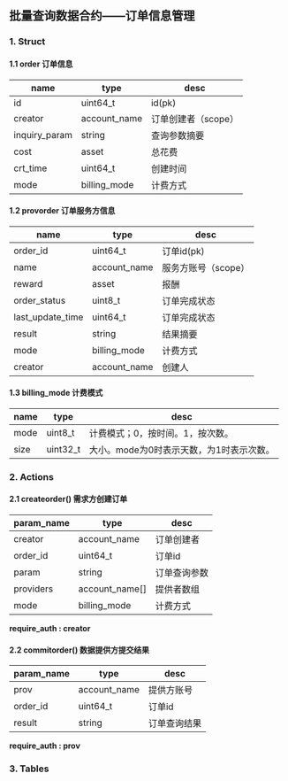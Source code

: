 ## 批量查询数据合约——订单信息管理

### 1. Struct
#### 1.1 order 订单信息

name | type | desc
---- | --- | ---
id | uint64_t | id(pk)
creator | account_name | 订单创建者（scope）
inquiry_param | string | 查询参数摘要
cost | asset | 总花费
crt_time | uint64_t | 创建时间
mode| billing_mode| 计费方式


#### 1.2 provorder 订单服务方信息

name | type | desc
---- | --- | ---
order_id | uint64_t | 订单id(pk)
name | account_name | 服务方账号（scope）
reward | asset | 报酬
order_status | uint8_t | 订单完成状态
last_update_time | uint64_t | 订单完成状态
result | string | 结果摘要
mode| billing_mode| 计费方式
creator| account_name |创建人


#### 1.3 billing_mode 计费模式

name | type | desc
---- | --- | ---
mode | uint8_t | 计费模式；0，按时间。1，按次数。
size | uint32_t | 大小。mode为0时表示天数，为1时表示次数。



### 2. Actions
#### 2.1 createorder() 需求方创建订单

param_name | type | desc
---- | --- | ---
creator | account_name | 订单创建者
order_id | uint64_t | 订单id
param | string | 订单查询参数
providers | account_name[] | 提供者数组
mode | billing_mode | 计费方式


__require_auth : creator__

#### 2.2 commitorder() 数据提供方提交结果

param_name | type | desc
---- | --- | ---
prov | account_name | 提供方账号
order_id | uint64_t | 订单id
result | string | 订单查询结果

__require_auth : prov__

### 3. Tables

